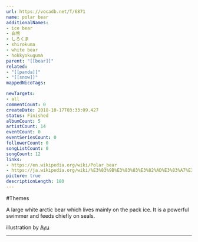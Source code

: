 ```yaml
---
url: https://vocadb.net/T/6871
name: polar bear
additionalNames: 
- ice bear
- 白熊
- しろくま
- shirokuma
- white bear
- hokkyokuguma
parent: "[[bear]]"
related:
- "[[panda]]"
- "[[snow]]"
mappedNicoTags:

newTargets:
- all
commentCount: 0
createDate: 2018-10-17T03:33:09.427
status: Finished
albumCount: 5
artistCount: 14
eventCount: 0
eventSeriesCount: 0
followerCount: 0
songListCount: 0
songCount: 12
links: 
- https://en.wikipedia.org/wiki/Polar_bear
- https://ja.wikipedia.org/wiki/%E3%83%9B%E3%83%83%E3%82%AD%E3%83%A7%E3%82%AF%E3%82%B0%E3%83%9E
picture: true
descriptionLength: 180
---
```


#Themes

A large white arctic bear which lives mainly on the pack ice. It is a powerful swimmer and feeds chiefly on seals.

illustration by [Ayu](http://www.pixiv.net/member.php?id=654533)

---

